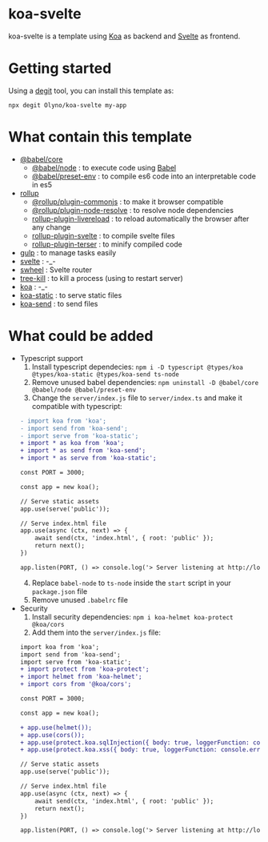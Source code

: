# koa-svelte

koa-svelte is a template using [Koa](https://koajs.com) as backend and [Svelte](https://svelte.dev) as frontend.

# Getting started

Using a [degit](https://github.com/Rich-Harris/degit) tool, you can install this template as:

```
npx degit Olyno/koa-svelte my-app
```

# What contain this template

 - [@babel/core](https://www.npmjs.com/package/@babel/core)
    - [@babel/node](https://www.npmjs.com/package/@babel/node) : to execute code using [Babel](https://babeljs.io)
    - [@babel/preset-env](https://www.npmjs.com/package/@babel/preset-env) : to compile es6 code into an interpretable code in es5
 - [rollup](https://rollupjs.org/guide/en/)
    - [@rollup/plugin-commonjs](https://www.npmjs.com/package.@rollup/plugin-commonjs) : to make it browser compatible
    - [@rollup/plugin-node-resolve](https://www.npmjs.com/package/@rollup/plugin-node-resolve) : to resolve node dependencies
    - [rollup-plugin-livereload](https://www.npmjs.com/package/rollup-plugin-livereload) : to reload automatically the browser after any change
    - [rollup-plugin-svelte](https://www.npmjs.com/package/rollup-plugin-svelte) : to compile svelte files
    - [rollup-plugin-terser](https://www.npmjs.com/package/rollup-plugin-terser) : to minify compiled code
 - [gulp](https://gulpjs.com) : to manage tasks easily
 - [svelte](https://svelte.dev) : -_-
 - [swheel](https://github.com/qutran/swheel) : Svelte router
 - [tree-kill](https://www.npmjs.com/package/tree-kill) : to kill a process (using to restart server)
 - [koa](https://koajs.com) : -_-
 - [koa-static](https://github.com/koajs/static) : to serve static files
 - [koa-send](https://github.com/koajs/send) : to send files

# What could be added

 - Typescript support
    1) Install typescript dependecies: ``npm i -D typescript @types/koa @types/koa-static @types/koa-send ts-node``
    2) Remove unused babel dependencies: ``npm uninstall -D @babel/core @babel/node @babel/preset-env``
    3) Change the ``server/index.js`` file to ``server/index.ts`` and make it compatible with typescript:
    ```diff
    - import koa from 'koa';
    - import send from 'koa-send';
    - import serve from 'koa-static';
    + import * as koa from 'koa';
    + import * as send from 'koa-send';
    + import * as serve from 'koa-static';

    const PORT = 3000;

    const app = new koa();

    // Serve static assets
    app.use(serve('public'));

    // Serve index.html file
    app.use(async (ctx, next) => {
        await send(ctx, 'index.html', { root: 'public' });
        return next();
    })

    app.listen(PORT, () => console.log('> Server listening at http://localhost:' + PORT))
    ```
    4) Replace ``babel-node`` to ``ts-node`` inside the ``start`` script in your ``package.json`` file
    5) Remove unused ``.babelrc`` file
 - Security
    1) Install security dependencies: ``npm i koa-helmet koa-protect @koa/cors``
    2) Add them into the ``server/index.js`` file:
    ```diff
    import koa from 'koa';
    import send from 'koa-send';
    import serve from 'koa-static';
    + import protect from 'koa-protect';
    + import helmet from 'koa-helmet';
    + import cors from '@koa/cors';

    const PORT = 3000;

    const app = new koa();

    + app.use(helmet());
    + app.use(cors());
    + app.use(protect.koa.sqlInjection({ body: true, loggerFunction: console.error }))
    + app.use(protect.koa.xss({ body: true, loggerFunction: console.error }))  

    // Serve static assets
    app.use(serve('public'));

    // Serve index.html file
    app.use(async (ctx, next) => {
        await send(ctx, 'index.html', { root: 'public' });
        return next();
    })

    app.listen(PORT, () => console.log('> Server listening at http://localhost:' + PORT))
    ```